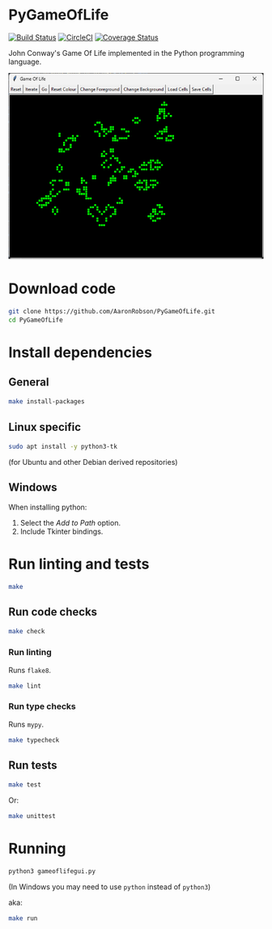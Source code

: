 # PyGameOfLife

[![Build Status](https://travis-ci.org/AaronRobson/PyGameOfLife.svg?branch=master)](https://travis-ci.org/AaronRobson/PyGameOfLife)
[![CircleCI](https://circleci.com/gh/AaronRobson/PyGameOfLife.svg?style=svg)](https://circleci.com/gh/AaronRobson/PyGameOfLife)
[![Coverage Status](https://coveralls.io/repos/github/AaronRobson/PyGameOfLife/badge.svg?branch=master)](https://coveralls.io/github/AaronRobson/PyGameOfLife?branch=master)

John Conway's Game Of Life implemented in the Python programming language.

![screenshot](screenshot.png)

# Download code

```sh
git clone https://github.com/AaronRobson/PyGameOfLife.git
cd PyGameOfLife
```

# Install dependencies

## General

```sh
make install-packages
```

## Linux specific

```sh
sudo apt install -y python3-tk
```

(for Ubuntu and other Debian derived repositories)

## Windows

When installing python:
1. Select the _Add to Path_ option.
1. Include Tkinter bindings.

# Run linting and tests

```sh
make
```

## Run code checks

```sh
make check
```

### Run linting

Runs `flake8`.

```sh
make lint
```

### Run type checks

Runs `mypy`.

```sh
make typecheck
```

## Run tests

```sh
make test
```

Or:

```sh
make unittest
```

# Running

```sh
python3 gameoflifegui.py
```

(In Windows you may need to use `python` instead of `python3`)

aka:

```sh
make run
```
